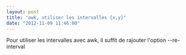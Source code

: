 ```yaml
---
layout: post
title: "awk, utiliser les intervalles {x,y}"
date: "2012-11-09 11:46:00"
---
```

Pour utiliser les intervalles avec awk, il suffit de rajouter l'option --re-interval

<script src="http://pastebin.com/embed_js.php?i=WYNjEBcb"></script>

<div style="height: 0; overflow: hidden;">awk re regex intervalle { }</div>
